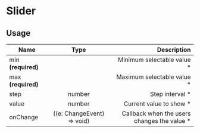 <!-- 
This is an auto-generated markdown. 
You can change it in "src/molecules/Slider.tsx" and run build:docs to update this file.
-->
# Slider

## Usage
| Name        | Type           | Description  |
| ----------- |:--------------:| ------------:|
|min **(required)**||Minimum selectable value *
|max **(required)**||Maximum selectable value *
|step|number|Step interval *
|value|number|Current value to show *
|onChange|((e: ChangeEvent<HTMLInputElement>) => void)|Callback when the users changes the value *
